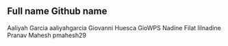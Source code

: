 Full name          Github name
---------------------------------
Aaliyah Garcia     aaliyahgarcia
Giovanni Huesca    GioWPS
Nadine Filat       lilnadine
Pranav Mahesh      pmahesh29
